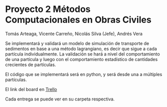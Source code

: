 # Proyecto 2 Métodos Computacionales en Obras Civiles

Tomás Arteaga,
Vicente Carreño,
Nicolás Silva (Jefe),
Andrés Vera

Se implementará y validará un modelo de simulación de transporte de sedimentos en base a una método lagrangiano, es decir que sigue a cada partícula individualmente. La validación se hará a nivel del comportamiento de una partícula y luego con el comportamiento estadístico de cantidades crecientes de partículas.

El código que se implementará será en python, y será desde una a múltiples partículas.

El link del board en [Trello]()

Cada entrega se puede ver en su carpeta respectiva.
